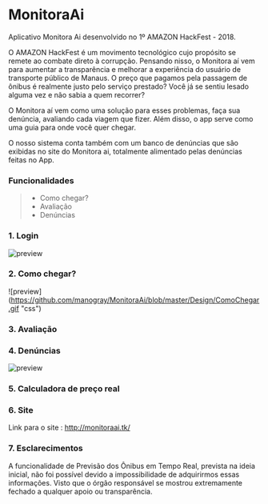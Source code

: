 # MonitoraAi
Aplicativo Monitora Ai desenvolvido no 1º AMAZON HackFest - 2018.


O AMAZON HackFest é um movimento tecnológico cujo propósito se remete ao combate direto à corrupção. Pensando nisso, o Monitora aí vem para aumentar a transparência e melhorar a experiência do usuário de transporte público de Manaus. O preço que pagamos pela passagem de ônibus é realmente justo pelo serviço prestado? Você já se sentiu lesado alguma vez e não sabia a quem recorrer?

O Monitora aí vem como uma solução para esses problemas, faça sua denúncia, avaliando cada viagem que fizer. Além disso, o app serve como uma guia para onde você quer chegar. 

O nosso sistema conta também com um banco de denúncias que são exibidas no site do Monitora ai, totalmente alimentado pelas denúncias feitas no App.

### Funcionalidades ###
  > - Como chegar?
  > - Avaliação
  > - Denúncias
 
### 1. Login ###

![preview](https://github.com/manogray/MonitoraAi/blob/master/Design/Login%5B1%5D.gif "css") 


### 2. Como chegar? ###

![preview] (https://github.com/manogray/MonitoraAi/blob/master/Design/ComoChegar.gif "css") 

### 3. Avaliação ###

### 4. Denúncias ###

![preview](https://github.com/manogray/MonitoraAi/blob/master/Design/DenunciaFinal%5B1%5D.gif "css") 

### 5. Calculadora de preço real ###

### 6. Site ###

Link para o site : http://monitoraai.tk/

### 7. Esclarecimentos ###

A funcionalidade de Previsão dos Ônibus em Tempo Real, prevista na ideia inicial, não foi possível devido a impossibilidade de adquirirmos essas informações. Visto que o órgão responsável se mostrou extremamente fechado a qualquer apoio ou transparência. 
